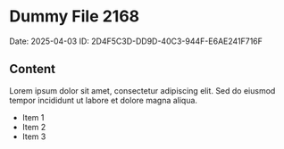 # Dummy File 2168

Date: 2025-04-03
ID: 2D4F5C3D-DD9D-40C3-944F-E6AE241F716F

## Content

Lorem ipsum dolor sit amet, consectetur adipiscing elit.
Sed do eiusmod tempor incididunt ut labore et dolore magna aliqua.

* Item 1
* Item 2
* Item 3
